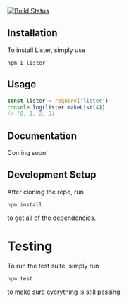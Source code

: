 [![Build Status](https://travis-ci.com/jpbulman/listerJS.svg?token=HvzeUFf9iuSD6ifqQNLz&branch=master)](https://travis-ci.com/jpbulman/listerJS)

## Installation
To install Lister, simply use

```
npm i lister
```

## Usage
```js
const lister = require('lister')
console.log(lister.makeList(4))
// [0, 1, 2, 3]
```

## Documentation
Coming soon!

## Development Setup
After cloning the repo, run

```npm install```

to get all of the dependencies. 

# Testing
To run the test suite, simply run 

```npm test```

to make sure everything is still passing.